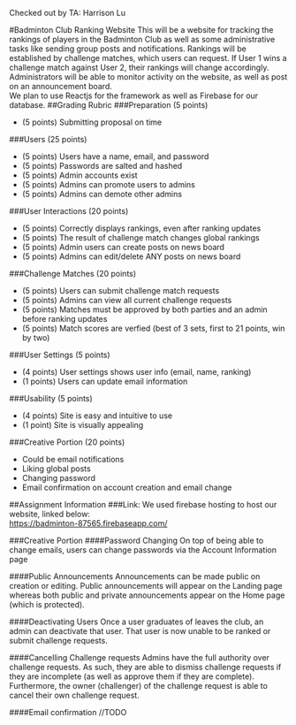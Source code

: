 Checked out by TA: Harrison Lu

#Badminton Club Ranking Website
This will be a website for tracking the rankings of players in the Badminton Club as well as
some administrative tasks like sending group posts and notifications. Rankings will be established by
challenge matches, which users can request. If User 1 wins a challenge match against User 2, their
rankings will change accordingly. Administrators will be able to monitor activity on the website, as well as post
on an announcement board.  
We plan to use Reactjs for the framework as well as Firebase for our database.
##Grading Rubric
###Preparation (5 points)
* (5 points) Submitting proposal on time

###Users (25 points)
* (5 points) Users have a name, email, and password
* (5 points) Passwords are salted and hashed
* (5 points) Admin accounts exist
* (5 points) Admins can promote users to admins
* (5 points) Admins can demote other admins

###User Interactions (20 points)
* (5 points) Correctly displays rankings, even after ranking updates
* (5 points) The result of challenge match changes global rankings 
* (5 points) Admin users can create posts on news board
* (5 points) Admins can edit/delete ANY posts on news board

###Challenge Matches (20 points)
* (5 points) Users can submit challenge match requests
* (5 points) Admins can view all current challenge requests
* (5 points) Matches must be approved by both parties and an admin before ranking updates
* (5 points) Match scores are verfied (best of 3 sets, first to 21 points, win by two)

###User Settings (5 points)
* (4 points) User settings shows user info (email, name, ranking)
* (1 points) Users can update email information

###Usability (5 points)
* (4 points) Site is easy and intuitive to use
* (1 point) Site is visually appealing

###Creative Portion (20 points)
* Could be email notifications
* Liking global posts
* Changing password
* Email confirmation on account creation and email change


##Assignment Information
###Link:
We used firebase hosting to host our website, linked below:  
https://badminton-87565.firebaseapp.com/

###Creative Portion
####Password Changing
On top of being able to change emails, users can change passwords via the Account Information page

####Public Announcements
Announcements can be made public on creation or editing. Public announcements will appear on the Landing page whereas both
public and private announcements appear on the Home page (which is protected). 

####Deactivating Users
Once a user graduates of leaves the club, an admin can deactivate that user. That user is now unable to be ranked or submit
challenge requests. 

####Cancelling Challenge requests
Admins have the full authority over challenge requests. As such, they are able to dismiss challenge requests if they are incomplete
(as well as approve them if they are complete). Furthermore, the owner (challenger) of the challenge request is able to cancel
their own challenge request.

####Email confirmation 
//TODO